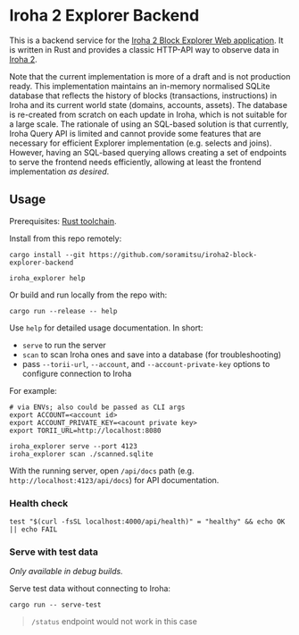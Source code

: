 # Iroha 2 Explorer Backend

This is a backend service for
the [Iroha 2 Block Explorer Web application](https://github.com/soramitsu/iroha2-block-explorer-web).
It is written in Rust and provides a classic HTTP-API way to observe data
in [Iroha 2](https://github.com/hyperledger/iroha).

Note that the current implementation is more of a draft and is not production ready. This implementation maintains an
in-memory normalised SQLite database that reflects the history of blocks (transactions, instructions) in Iroha and its
current world state (domains, accounts, assets). The database is re-created from scratch on each update in Iroha, which
is not suitable for a large scale. The rationale of using an SQL-based solution is that currently, Iroha Query API is
limited and cannot provide some features that are necessary for efficient Explorer implementation (e.g. selects and
joins). However, having an SQL-based querying allows creating a set of endpoints to serve the frontend needs
efficiently, allowing at least the frontend implementation _as desired_.

## Usage

Prerequisites: [Rust toolchain](https://rustup.rs/).

Install from this repo remotely:

```shell
cargo install --git https://github.com/soramitsu/iroha2-block-explorer-backend

iroha_explorer help
```

Or build and run locally from the repo with:

```shell
cargo run --release -- help
```

Use `help` for detailed usage documentation. In short:

- `serve` to run the server
- `scan` to scan Iroha ones and save into a database (for troubleshooting)
- pass `--torii-url`, `--account`, and `--account-private-key` options to configure connection to Iroha

For example:

```shell
# via ENVs; also could be passed as CLI args
export ACCOUNT=<account id>
export ACCOUNT_PRIVATE_KEY=<acount private key>
export TORII_URL=http://localhost:8080

iroha_explorer serve --port 4123
iroha_explorer scan ./scanned.sqlite
```

With the running server, open `/api/docs` path (e.g. `http://localhost:4123/api/docs`) for API documentation.

### Health check

```shell
test "$(curl -fsSL localhost:4000/api/health)" = "healthy" && echo OK || echo FAIL
```

### Serve with test data

_Only available in debug builds._

Serve test data without connecting to Iroha:

```shell
cargo run -- serve-test
```

> `/status` endpoint would not work in this case
